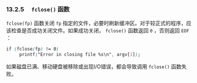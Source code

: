 ### 13.2.5　 `fclose()` 函数

`fclose(fp)` 函数关闭 `fp` 指定的文件，必要时刷新缓冲区。对于较正式的程序，应该检查是否成功关闭文件。如果成功关闭， `fclose()` 函数返回 `0` ，否则返回 `EOF` ：

```css
if (fclose(fp) != 0)
     printf("Error in closing file %s\n", argv[1]);
```

如果磁盘已满、移动硬盘被移除或出现I/O错误，都会导致调用 `fclose()` 函数失败。


